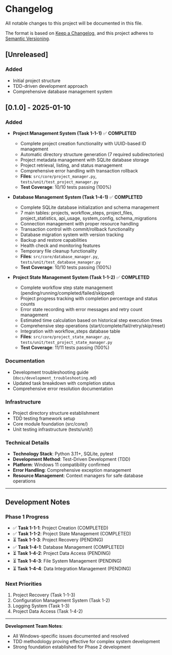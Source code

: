 # Changelog

All notable changes to this project will be documented in this file.

The format is based on [Keep a Changelog](https://keepachangelog.com/en/1.0.0/),
and this project adheres to [Semantic Versioning](https://semver.org/spec/v2.0.0.html).

## [Unreleased]

### Added
- Initial project structure
- TDD-driven development approach
- Comprehensive database management system

## [0.1.0] - 2025-01-10

### Added
- **Project Management System (Task 1-1-1)** ✅ **COMPLETED**
  - Complete project creation functionality with UUID-based ID management
  - Automatic directory structure generation (7 required subdirectories)
  - Project metadata management with SQLite database storage
  - Project retrieval, listing, and status management
  - Comprehensive error handling with transaction rollback
  - **Files**: `src/core/project_manager.py`, `tests/unit/test_project_manager.py`
  - **Test Coverage**: 10/10 tests passing (100%)

- **Database Management System (Task 1-4-1)** ✅ **COMPLETED**
  - Complete SQLite database initialization and schema management
  - 7 main tables: projects, workflow_steps, project_files, project_statistics, api_usage, system_config, schema_migrations
  - Connection management with proper resource handling
  - Transaction control with commit/rollback functionality
  - Database migration system with version tracking
  - Backup and restore capabilities
  - Health check and monitoring features
  - Temporary file cleanup functionality
  - **Files**: `src/core/database_manager.py`, `tests/unit/test_database_manager.py`
  - **Test Coverage**: 10/10 tests passing (100%)

- **Project State Management System (Task 1-1-2)** ✅ **COMPLETED**
  - Complete workflow step state management (pending/running/completed/failed/skipped)
  - Project progress tracking with completion percentage and status counts
  - Error state recording with error messages and retry count management
  - Estimated time calculation based on historical step execution times
  - Comprehensive step operations (start/complete/fail/retry/skip/reset)
  - Integration with workflow_steps database table
  - **Files**: `src/core/project_state_manager.py`, `tests/unit/test_project_state_manager.py`
  - **Test Coverage**: 11/11 tests passing (100%)

### Documentation
- Development troubleshooting guide (`docs/development_troubleshooting.md`)
- Updated task breakdown with completion status
- Comprehensive error resolution documentation

### Infrastructure
- Project directory structure establishment
- TDD testing framework setup
- Core module foundation (src/core/)
- Unit testing infrastructure (tests/unit/)

### Technical Details
- **Technology Stack**: Python 3.11+, SQLite, pytest
- **Development Method**: Test-Driven Development (TDD)
- **Platform**: Windows 11 compatibility confirmed
- **Error Handling**: Comprehensive exception management
- **Resource Management**: Context managers for safe database operations

---

## Development Notes

### Phase 1 Progress
- ✅ **Task 1-1-1**: Project Creation (COMPLETED)
- ✅ **Task 1-1-2**: Project State Management (COMPLETED)
- ⏳ **Task 1-1-3**: Project Recovery (PENDING)
- ✅ **Task 1-4-1**: Database Management (COMPLETED)
- ⏳ **Task 1-4-2**: Project Data Access (PENDING)
- ⏳ **Task 1-4-3**: File System Management (PENDING)
- ⏳ **Task 1-4-4**: Data Integration Management (PENDING)

### Next Priorities
1. Project Recovery (Task 1-1-3)
2. Configuration Management System (Task 1-2)
3. Logging System (Task 1-3)
4. Project Data Access (Task 1-4-2)

---

**Development Team Notes**: 
- All Windows-specific issues documented and resolved
- TDD methodology proving effective for complex system development
- Strong foundation established for Phase 2 development 